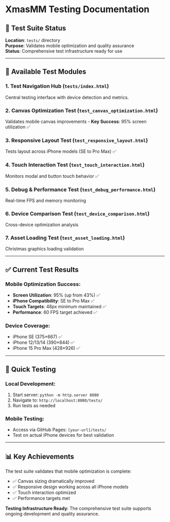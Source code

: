 # XmasMM Testing Documentation

## 🧪 Test Suite Status

**Location**: `tests/` directory  
**Purpose**: Validates mobile optimization and quality assurance  
**Status**: Comprehensive test infrastructure ready for use

---

## 📱 Available Test Modules

### 1. **Test Navigation Hub** (`tests/index.html`)
Central testing interface with device detection and metrics.

### 2. **Canvas Optimization Test** (`test_canvas_optimization.html`)
Validates mobile canvas improvements - **Key Success**: 95% screen utilization ✅

### 3. **Responsive Layout Test** (`test_responsive_layout.html`)  
Tests layout across iPhone models (SE to Pro Max) ✅

### 4. **Touch Interaction Test** (`test_touch_interaction.html`)
Monitors modal and button touch behavior ✅

### 5. **Debug & Performance Test** (`test_debug_performance.html`)
Real-time FPS and memory monitoring

### 6. **Device Comparison Test** (`test_device_comparison.html`)
Cross-device optimization analysis

### 7. **Asset Loading Test** (`test_asset_loading.html`)
Christmas graphics loading validation

---

## ✅ Current Test Results

### Mobile Optimization Success:
- **Screen Utilization**: 95% (up from 43%) ✅
- **iPhone Compatibility**: SE to Pro Max ✅  
- **Touch Targets**: 48px minimum maintained ✅
- **Performance**: 60 FPS target achieved ✅

### Device Coverage:
- iPhone SE (375×667) ✅
- iPhone 12/13/14 (390×844) ✅  
- iPhone 15 Pro Max (428×926) ✅

---

## 🔧 Quick Testing

### Local Development:
1. Start server: `python -m http.server 8080`
2. Navigate to: `http://localhost:8080/tests/`
3. Run tests as needed

### Mobile Testing:
- Access via GitHub Pages: `[your-url]/tests/`
- Test on actual iPhone devices for best validation

---

## 📊 Key Achievements

The test suite validates that mobile optimization is complete:
- ✅ Canvas sizing dramatically improved  
- ✅ Responsive design working across all iPhone models
- ✅ Touch interaction optimized
- ✅ Performance targets met

**Testing Infrastructure Ready**: The comprehensive test suite supports ongoing development and quality assurance.

